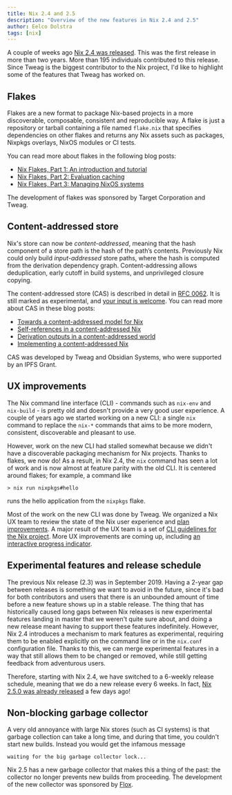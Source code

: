 ```yaml
---
title: Nix 2.4 and 2.5
description: "Overview of the new features in Nix 2.4 and 2.5"
author: Eelco Dolstra
tags: [nix]
---
```


A couple of weeks ago [Nix 2.4 was
released](https://discourse.nixos.org/t/nix-2-4-released/15822). This
was the first release in more than two years. More than 195
individuals contributed to this release. Since Tweag is the biggest
contributor to the Nix project, I'd like to highlight some of the
features that Tweag has worked on.

## Flakes

Flakes are a new format to package Nix-based projects in a more
discoverable, composable, consistent and reproducible way. A flake is
just a repository or tarball containing a file named `flake.nix` that
specifies dependencies on other flakes and returns any Nix assets such
as packages, Nixpkgs overlays, NixOS modules or CI tests.

You can read more about flakes in the following blog posts:

- [Nix Flakes, Part 1: An introduction and tutorial](/blog/2020-05-25-flakes/)
- [Nix Flakes, Part 2: Evaluation caching](/blog/2020-06-25-eval-cache/)
- [Nix Flakes, Part 3: Managing NixOS systems](/blog/2020-07-31-nixos-flakes/)

The development of flakes was sponsored by Target Corporation and
Tweag.

## Content-addressed store

Nix's store can now be _content-addressed_, meaning that the hash
component of a store path is the hash of the path’s
contents. Previously Nix could only build _input-addressed_ store
paths, where the hash is computed from the derivation dependency
graph. Content-addressing allows deduplication, early cutoff in build
systems, and unprivileged closure copying.

The content-addressed store (CAS) is described in detail in [RFC
0062](https://github.com/NixOS/rfcs/pull/62). It is still marked as
experimental, and [your input is
welcome](https://discourse.nixos.org/t/content-addressed-nix-call-for-testers/12881). You
can read more about CAS in these blog posts:

- [Towards a content-addressed model for Nix](/blog/2020-09-10-nix-cas/)
- [Self-references in a content-addressed Nix](/blog/2020-11-18-nix-cas-self-references/)
- [Derivation outputs in a content-addressed world](/blog/2021-02-17-derivation-outputs-and-output-paths/)
- [Implementing a content-addressed Nix](/blog/2021-12-02-nix-cas-4/)

CAS was developed by Tweag and Obsidian Systems, who were supported by
an IPFS Grant.

## UX improvements

The Nix command line interface (CLI) - commands such as `nix-env` and
`nix-build` - is pretty old and doesn't provide a very good user
experience. A couple of years ago we started working on a new CLI: a
single `nix` command to replace the `nix-*` commands that aims to be
more modern, consistent, discoverable and pleasant to use.

However, work on the new CLI had stalled somewhat because we didn't
have a discoverable packaging mechanism for Nix projects. Thanks to
flakes, we now do! As a result, in Nix 2.4, the `nix` command has seen
a lot of work and is now almost at feature parity with the old CLI. It
is centered around flakes; for example, a command like

```console
> nix run nixpkgs#hello
```

runs the hello application from the `nixpkgs` flake.

Most of the work on the new CLI was done by Tweag. We organized a Nix
UX team to review the state of the Nix user experience and [plan
improvements](https://github.com/orgs/NixOS/projects/10). A major
result of the UX team is a set of [CLI guidelines for the Nix
project](https://nixos.org/manual/nix/stable/contributing/cli-guideline.html).
More UX improvements are coming up, including [an interactive progress
indicator](https://github.com/NixOS/nix/pull/4296).

## Experimental features and release schedule

The previous Nix release (2.3) was in September 2019. Having a 2-year
gap between releases is something we want to avoid in the future,
since it's bad for both contributors and users that there is an
unbounded amount of time before a new feature shows up in a stable
release. The thing that has historically caused long gaps between Nix
releases is new experimental features landing in master that we
weren't quite sure about, and doing a new release meant having to
support these features indefinitely. However, Nix 2.4 introduces a
mechanism to mark features as experimental, requiring them to be
enabled explicitly on the command line or in the `nix.conf`
configuration file. Thanks to this, we can merge experimental features
in a way that still allows them to be changed or removed, while still
getting feedback from adventurous users.

Therefore, starting with Nix 2.4, we have switched to a 6-weekly
release schedule, meaning that we do a new release every 6 weeks. In
fact, [Nix 2.5.0 was already
released](https://discourse.nixos.org/t/nix-2-5-0-released/16589) a
few days ago!

## Non-blocking garbage collector

A very old annoyance with large Nix stores (such as CI systems) is
that garbage collection can take a long time, and during that time,
you couldn't start new builds. Instead you would get the infamous
message

```console
waiting for the big garbage collector lock...
```

Nix 2.5 has a new garbage collector that makes this a thing of the
past: the collector no longer prevents new builds from proceeding. The
development of the new collector was sponsored by
[Flox](https://www.floxdev.com).

